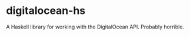 digitalocean-hs
===============

A Haskell library for working with the DigitalOcean API. Probably horrible.
